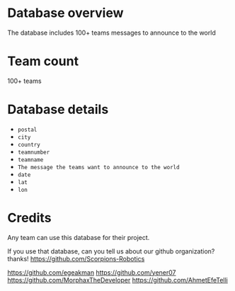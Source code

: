 # Database overview
The database includes 100+ teams messages to announce to the world

# Team count
100+ teams

# Database details
- `postal`
- `city`
- `country`
- `teamnumber`
- `teamname`
- `The message the teams want to announce to the world`
- `date`
- `lat`
- `lon`

# Credits
Any team can use this database for their project.

If you use that database, can you tell us about our github organization? thanks!
https://github.com/Scorpions-Robotics


https://github.com/egeakman
https://github.com/yener07
https://github.com/MorphaxTheDeveloper
https://github.com/AhmetEfeTelli
